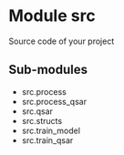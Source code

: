 Module src
==========
Source code of your project

Sub-modules
-----------
* src.process
* src.process_qsar
* src.qsar
* src.structs
* src.train_model
* src.train_qsar